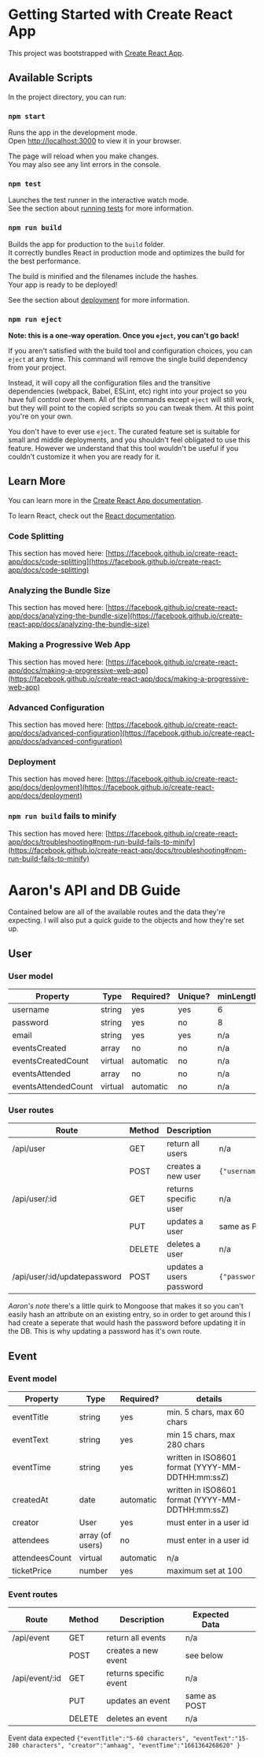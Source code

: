 # Getting Started with Create React App

This project was bootstrapped with [Create React App](https://github.com/facebook/create-react-app).

## Available Scripts

In the project directory, you can run:

### `npm start`

Runs the app in the development mode.\
Open [http://localhost:3000](http://localhost:3000) to view it in your browser.

The page will reload when you make changes.\
You may also see any lint errors in the console.

### `npm test`

Launches the test runner in the interactive watch mode.\
See the section about [running tests](https://facebook.github.io/create-react-app/docs/running-tests) for more information.

### `npm run build`

Builds the app for production to the `build` folder.\
It correctly bundles React in production mode and optimizes the build for the best performance.

The build is minified and the filenames include the hashes.\
Your app is ready to be deployed!

See the section about [deployment](https://facebook.github.io/create-react-app/docs/deployment) for more information.

### `npm run eject`

**Note: this is a one-way operation. Once you `eject`, you can't go back!**

If you aren't satisfied with the build tool and configuration choices, you can `eject` at any time. This command will remove the single build dependency from your project.

Instead, it will copy all the configuration files and the transitive dependencies (webpack, Babel, ESLint, etc) right into your project so you have full control over them. All of the commands except `eject` will still work, but they will point to the copied scripts so you can tweak them. At this point you're on your own.

You don't have to ever use `eject`. The curated feature set is suitable for small and middle deployments, and you shouldn't feel obligated to use this feature. However we understand that this tool wouldn't be useful if you couldn't customize it when you are ready for it.

## Learn More

You can learn more in the [Create React App documentation](https://facebook.github.io/create-react-app/docs/getting-started).

To learn React, check out the [React documentation](https://reactjs.org/).

### Code Splitting

This section has moved here: [https://facebook.github.io/create-react-app/docs/code-splitting](https://facebook.github.io/create-react-app/docs/code-splitting)

### Analyzing the Bundle Size

This section has moved here: [https://facebook.github.io/create-react-app/docs/analyzing-the-bundle-size](https://facebook.github.io/create-react-app/docs/analyzing-the-bundle-size)

### Making a Progressive Web App

This section has moved here: [https://facebook.github.io/create-react-app/docs/making-a-progressive-web-app](https://facebook.github.io/create-react-app/docs/making-a-progressive-web-app)

### Advanced Configuration

This section has moved here: [https://facebook.github.io/create-react-app/docs/advanced-configuration](https://facebook.github.io/create-react-app/docs/advanced-configuration)

### Deployment

This section has moved here: [https://facebook.github.io/create-react-app/docs/deployment](https://facebook.github.io/create-react-app/docs/deployment)

### `npm run build` fails to minify

This section has moved here: [https://facebook.github.io/create-react-app/docs/troubleshooting#npm-run-build-fails-to-minify](https://facebook.github.io/create-react-app/docs/troubleshooting#npm-run-build-fails-to-minify)


# Aaron's API and DB Guide

Contained below are all of the available routes and the data they're expecting. I will also put a quick guide to the objects and how they're set up.

## User
### User model
| Property            | Type    | Required? | Unique? | minLength | maxLength |
|---------------------|---------|-----------|---------|-----------|-----------|
| username            | string  | yes       | yes     | 6         | n/a       |
| password            | string  | yes       | no      | 8         | n/a       |
| email               | string  | yes       | yes     | n/a       | n/a       |
| eventsCreated       | array   | no        | no      | n/a       | n/a       |
| eventsCreatedCount  | virtual | automatic | no      | n/a       | n/a       |
| eventsAttended      | array   | no        | no      | n/a       | n/a       |
| eventsAttendedCount | virtual | automatic | no      | n/a       | n/a       |

### User routes
| Route                        | Method | Description              | Expected Data                                                       |
|------------------------------|--------|--------------------------|---------------------------------------------------------------------|
| /api/user                    | GET    | return all users         | n/a                                                                 |
|                              | POST   | creates a new user       | `{"username:"amhaag","email":"abc@xyz.com","password":"min8chars"}` |
| /api/user/:id                | GET    | returns specific user    | n/a                                                                 |
|                              | PUT    | updates a user           | same as POST [DO NOT UPDATE PASSWORD ON THIS ROUTE]                 |
|                              | DELETE | deletes a user           | n/a                                                                 |
| /api/user/:id/updatepassword | POST   | updates a users password | `{"password":"newpassword"}`                                        |

*Aaron's note* there's a little quirk to Mongoose that makes it so you can't easily hash an attribute on an existing entry, so in order to get around this I had create a seperate that would hash the password before updating it in the DB. This is why updating a password has it's own route. 

## Event
### Event model
| Property       | Type             | Required? | details                                          |
|----------------|------------------|-----------|--------------------------------------------------|
| eventTitle     | string           | yes       | min. 5 chars, max 60 chars                       |
| eventText      | string           | yes       | min 15 chars, max 280 chars                      |
| eventTime      | string           | yes       | written in ISO8601 format (YYYY-MM-DDTHH:mm:ssZ) |
| createdAt      | date             | automatic | written in ISO8601 format (YYYY-MM-DDTHH:mm:ssZ) |
| creator        | User             | yes       | must enter in a user id                          |
| attendees      | array (of users) | no        | must enter in a user id                          |
| attendeesCount | virtual          | automatic | n/a                                              |
| ticketPrice    | number           | yes       | maximum set at 100                               |


### Event routes
| Route          | Method | Description            | Expected Data |   |   |
|----------------|--------|------------------------|---------------|---|---|
| /api/event     | GET    | return all events      | n/a           |   |   |
|                | POST   | creates a new event    | see below     |   |   |
| /api/event/:id | GET    | returns specific event | n/a           |   |   |
|                | PUT    | updates an event       | same as POST  |   |   |
|                | DELETE | deletes an event       | n/a           |   |   |

Event data expected `{"eventTitle":"5-60 characters", "eventText":"15-280 characters", "creator":"amhaag", "eventTime":"1661364268620" }`